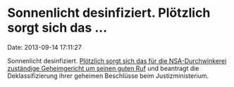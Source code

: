 Sonnenlicht desinfiziert. Plötzlich sorgt sich das \...
=======================================================

Date: 2013-09-14 17:11:27

Sonnenlicht desinfiziert. [Plötzlich sorgt sich das für die
NSA-Durchwinkerei zuständige Geheimgericht um seinen guten
Ruf](http://spiegel.de/article.do?id=922262) und beantragt die
Deklassifizierung ihrer geheimen Beschlüsse beim Justizministerium.
